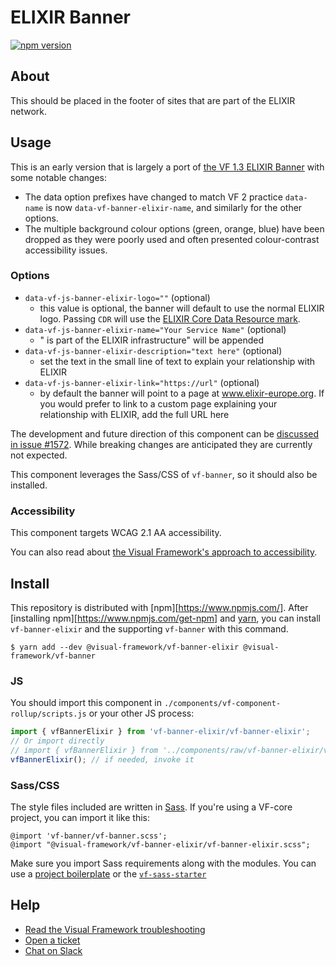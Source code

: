 # ELIXIR Banner

[![npm version](https://badge.fury.io/js/%40visual-framework%2Fvf-banner-elixir.svg)](https://badge.fury.io/js/%40visual-framework%2Fvf-banner-elixir)

## About

This should be placed in the footer of sites that are part of the ELIXIR network.

## Usage

This is an early version that is largely a port of [the VF 1.3 ELIXIR Banner](https://www.ebi.ac.uk/style-lab/websites/patterns/banner-elixir.html) with some notable changes:

- The data option prefixes have changed to match VF 2 practice `data-name` is now `data-vf-banner-elixir-name`, and similarly for the other options.
- The multiple background colour options (green, orange, blue) have been dropped as they were poorly used and often presented colour-contrast accessibility issues.

### Options

- `data-vf-js-banner-elixir-logo=""` (optional)
    - this value is optional, the banner will default to use the normal ELIXIR logo. Passing `CDR` will use the [ELIXIR Core Data Resource mark](https://elixir-europe.org/platforms/data/core-data-resources).
- `data-vf-js-banner-elixir-name="Your Service Name"` (optional)
    - " is part of the ELIXIR infrastructure" will be appended
- `data-vf-js-banner-elixir-description="text here"` (optional)
    - set the text in the small line of text to explain your relationship with ELIXIR
- `data-vf-js-banner-elixir-link="https://url"` (optional)
    - by default the banner will point to a page at www.elixir-europe.org. If you would prefer to link to a custom page explaining your relationship with ELIXIR, add the full URL here

The development and future direction of this component can be [discussed in issue #1572](https://github.com/visual-framework/vf-core/issues/1572). While breaking changes are anticipated they are currently not expected.

This component leverages the Sass/CSS of `vf-banner`, so it should also be installed.

### Accessibility

This component targets WCAG 2.1 AA accessibility.

You can also read about [the Visual Framework's approach to accessibility](https://stable.visual-framework.dev/guidance/accessibility/).

## Install

This repository is distributed with [npm][https://www.npmjs.com/]. After [installing npm][https://www.npmjs.com/get-npm] and [yarn](https://classic.yarnpkg.com/en/docs/install), you can install `vf-banner-elixir` and the supporting `vf-banner` with this command.

```
$ yarn add --dev @visual-framework/vf-banner-elixir @visual-framework/vf-banner
```

### JS

You should import this component in `./components/vf-component-rollup/scripts.js` or your other JS process:

```js
import { vfBannerElixir } from 'vf-banner-elixir/vf-banner-elixir';
// Or import directly
// import { vfBannerElixir } from '../components/raw/vf-banner-elixir/vf-banner-elixir.js';
vfBannerElixir(); // if needed, invoke it
```

### Sass/CSS

The style files included are written in [Sass](https://sass-lang.com/). If you're using a VF-core project, you can import it like this:

```
@import 'vf-banner/vf-banner.scss';
@import "@visual-framework/vf-banner-elixir/vf-banner-elixir.scss";
```

Make sure you import Sass requirements along with the modules. You can use a [project boilerplate](https://stable.visual-framework.dev/building/) or the [`vf-sass-starter`](https://stable.visual-framework.dev/components/vf-sass-starter/)

## Help

- [Read the Visual Framework troubleshooting](https://stable.visual-framework.dev/troubleshooting/)
- [Open a ticket](https://github.com/visual-framework/vf-core/issues)
- [Chat on Slack](https://join.slack.com/t/visual-framework/shared_invite/enQtNDAxNzY0NDg4NTY0LWFhMjEwNGY3ZTk3NWYxNWVjOWQ1ZWE4YjViZmY1YjBkMDQxMTNlNjQ0N2ZiMTQ1ZTZiMGM4NjU5Y2E0MjM3ZGQ)
